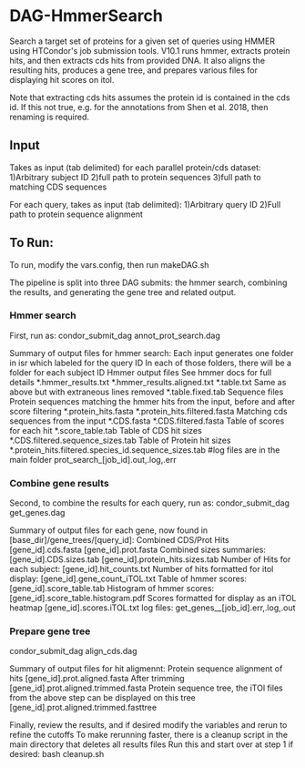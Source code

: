 # DAG-HmmerSearch
Search a target set of proteins for a given set of queries using HMMER using HTCondor's job submission tools.
V10.1 runs hmmer, extracts protein hits, and then extracts cds hits from provided DNA.
It also aligns the resulting hits, produces a gene tree, and prepares various files for displaying hit scores on itol.
 
Note that extracting cds hits assumes the protein id is contained in the cds id.
If this not true, e.g. for the annotations from Shen et al. 2018, then renaming is required.

## Input
Takes as input (tab delimited) for each parallel protein/cds dataset:
1)Arbitrary subject ID
2)full path to protein sequences
3)full path to matching CDS sequences

For each query, takes as input (tab delimited):
1)Arbitrary query ID
2)Full path to protein sequence alignment

## To Run:
To run, modify the vars.config, then run makeDAG.sh

The pipeline is split into three DAG submits: the hmmer search, combining the results, and generating the gene tree and related output.

### Hmmer search
First, run as:
condor_submit_dag annot_prot_search.dag

Summary of output files for hmmer search:
Each input generates one folder in isr which labeled for the query ID
In each of those folders, there will be a folder for each subject ID
Hmmer output files
See hmmer docs for full details
*.hmmer_results.txt
*.hmmer_results.aligned.txt
*.table.txt
Same as above but with extraneous lines removed
*.table.fixed.tab
Sequence files
Protein sequences matching the hmmer hits from the input, before and after score filtering
*.protein_hits.fasta
*.protein_hits.filtered.fasta
Matching cds sequences from the input
*.CDS.fasta
*.CDS.filtered.fasta
Table of scores for each hit
*.score_table.tab
Table of CDS hit sizes
*.CDS.filtered.sequence_sizes.tab
Table of Protein hit sizes
*.protein_hits.filtered.species_id.sequence_sizes.tab
#log files are in the main folder
prot_search_[job_id].out,.log,.err

### Combine gene results
Second, to combine the results for each query, run as:
condor_submit_dag get_genes.dag

Summary of output files for each gene, now found in [base_dir]/gene_trees/[query_id]:
Combined CDS/Prot Hits
[gene_id].cds.fasta
[gene_id].prot.fasta
Combined sizes summaries:
[gene_id].CDS.sizes.tab
[gene_id].protein_hits.sizes.tab
Number of Hits for each subject:
[gene_id].hit_counts.txt
Number of hits formatted for itol display:
[gene_id].gene_count_iTOL.txt
Table of hmmer scores:
[gene_id].score_table.tab
Histogram of hmmer scores:
[gene_id].score_table.histogram.pdf
Scores formatted for display as an iTOL heatmap
[gene_id].scores.iTOL.txt
log files:
get_genes__[job_id].err,.log,.out


### Prepare gene tree
condor_submit_dag align_cds.dag

Summary of output files for hit aligmennt:
Protein sequence alignment of hits
[gene_id].prot.aligned.fasta
After trimming
[gene_id].prot.aligned.trimmed.fasta
Protein sequence tree, the iTOl files from the above step can be displayed on this tree
[gene_id].prot.aligned.trimmed.fasttree

Finally, review the results, and if desired modify the variables and rerun to refine the cutoffs
To make rerunning faster, there is a cleanup script in the main directory that deletes all results files
Run this and start over at step 1 if desired:
bash cleanup.sh
